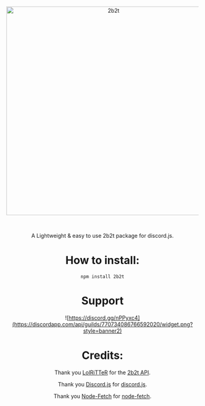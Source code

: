 <div align="center">
  <br />
  <p>
    <a href="https://discord.gg/nVNDNGN2B6"><img src="https://www.speedrun.com/themes/2b2t/cover-256.png?version=c91c04de" width="546" alt="2b2t" /></a>
  </p>
  <br />


A Lightweight & easy to use 2b2t package for discord.js.

# How to install: 
`npm install 2b2t`



# Support 
![https://discord.gg/nPPyxc4](https://discordapp.com/api/guilds/770734086766592020/widget.png?style=banner2)

# Credits:

Thank you [LolRiTTeR](https://github.com/LolRiTTeR) for the [2b2t API](https://2b2t.dev). 

Thank you [Discord.js](https://github.com/discordjs) for [discord.js](https://github.com/discordjs/discord.js).

Thank you [Node-Fetch](https://github.com/node-fetch) for [node-fetch](https://github.com/node-fetch/node-fetch).